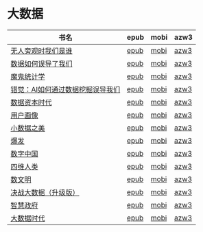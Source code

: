 # 大数据

| 书名 | epub | mobi | azw3 |
| --- | --- | --- | --- |
| [无人旁观时我们是谁](http://ct.dalanmei.com/f/31084289-771228595-0b3f54) | [epub](http://ct.dalanmei.com/f/31084289-771228595-0b3f54) | [mobi](http://ct.dalanmei.com/f/31084289-771240491-e99f03) | [azw3](http://ct.dalanmei.com/f/31084289-771232492-3ddff8) |
| [数据如何误导了我们](http://ct.dalanmei.com/f/31084289-570171369-d417d5) | [epub](http://ct.dalanmei.com/f/31084289-570171369-d417d5) | [mobi](http://ct.dalanmei.com/f/31084289-570291938-e7c554) | [azw3](http://ct.dalanmei.com/f/31084289-570360591-334e0d) |
| [魔鬼统计学](http://ct.dalanmei.com/f/31084289-569464419-928fa8) | [epub](http://ct.dalanmei.com/f/31084289-569464419-928fa8) | [mobi](http://ct.dalanmei.com/f/31084289-570251041-ea4df6) | [azw3](http://ct.dalanmei.com/f/31084289-571410935-ec8ec2) |
| [错觉：AI如何通过数据挖掘误导我们](http://ct.dalanmei.com/f/31084289-571728669-376fba) | [epub](http://ct.dalanmei.com/f/31084289-571728669-376fba) | [mobi](http://ct.dalanmei.com/f/31084289-572087614-bc4300) | [azw3](http://ct.dalanmei.com/f/31084289-572112682-797127) |
| [数据资本时代](http://ct.dalanmei.com/f/31084289-571714610-4bfc3c) | [epub](http://ct.dalanmei.com/f/31084289-571714610-4bfc3c) | [mobi](http://ct.dalanmei.com/f/31084289-572114041-741045) | [azw3](http://ct.dalanmei.com/f/31084289-572123429-33d0cd) |
| [用户画像](http://ct.dalanmei.com/f/31084289-571708637-914c24) | [epub](http://ct.dalanmei.com/f/31084289-571708637-914c24) | [mobi](http://ct.dalanmei.com/f/31084289-572115351-5e1dec) | [azw3](http://ct.dalanmei.com/f/31084289-572137109-74b4f8) |
| [小数据之美](http://ct.dalanmei.com/f/31084289-571683325-7b84f0) | [epub](http://ct.dalanmei.com/f/31084289-571683325-7b84f0) | [mobi](http://ct.dalanmei.com/f/31084289-572115987-ca044a) | [azw3](http://ct.dalanmei.com/f/31084289-572154140-ade244) |
| [爆发](http://ct.dalanmei.com/f/31084289-571593737-c56a13) | [epub](http://ct.dalanmei.com/f/31084289-571593737-c56a13) | [mobi](http://ct.dalanmei.com/f/31084289-572129675-37c27a) | [azw3](http://ct.dalanmei.com/f/31084289-571986399-70886f) |
| [数字中国](http://ct.dalanmei.com/f/31084289-571538114-9964df) | [epub](http://ct.dalanmei.com/f/31084289-571538114-9964df) | [mobi](http://ct.dalanmei.com/f/31084289-571806364-b07f95) | [azw3](http://ct.dalanmei.com/f/31084289-571991674-7f035a) |
| [四维人类](http://ct.dalanmei.com/f/31084289-571547578-7e6767) | [epub](http://ct.dalanmei.com/f/31084289-571547578-7e6767) | [mobi](http://ct.dalanmei.com/f/31084289-571816238-4f5a3d) | [azw3](http://ct.dalanmei.com/f/31084289-572053079-37c604) |
| [数文明](http://ct.dalanmei.com/f/31084289-571550273-5f9bf0) | [epub](http://ct.dalanmei.com/f/31084289-571550273-5f9bf0) | [mobi](http://ct.dalanmei.com/f/31084289-571844060-825039) | [azw3](http://ct.dalanmei.com/f/31084289-572066510-787d6c) |
| [决战大数据（升级版）](http://ct.dalanmei.com/f/31084289-571583206-af8f63) | [epub](http://ct.dalanmei.com/f/31084289-571583206-af8f63) | [mobi](http://ct.dalanmei.com/f/31084289-571736164-d75f8e) | [azw3](http://ct.dalanmei.com/f/31084289-571855982-b19505) |
| [智慧政府](http://ct.dalanmei.com/f/31084289-571522246-490021) | [epub](http://ct.dalanmei.com/f/31084289-571522246-490021) | [mobi](http://ct.dalanmei.com/f/31084289-571778856-1154b7) | [azw3](http://ct.dalanmei.com/f/31084289-571878309-75e4e8) |
| [大数据时代](http://ct.dalanmei.com/f/31084289-571424079-4b9662) | [epub](http://ct.dalanmei.com/f/31084289-571424079-4b9662) | [mobi](http://ct.dalanmei.com/f/31084289-571782682-3c8cb9) | [azw3](http://ct.dalanmei.com/f/31084289-571883769-fd3257) |
